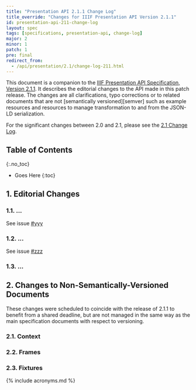 ```yaml
---
title: "Presentation API 2.1.1 Change Log"
title_override: "Changes for IIIF Presentation API Version 2.1.1"
id: presentation-api-211-change-log
layout: spec
tags: [specifications, presentation-api, change-log]
major: 2
minor: 1
patch: 1
pre: final
redirect_from:
  - /api/presentation/2.1/change-log-211.html
---
```


This document is a companion to the [IIIF Presentation API Specification, Version 2.1.1][prezi-api]. It describes the editorial changes to the API made in this patch release. The changes are all clarifications, typo corrections or to related documents that are not [semantically versioned][semver] such as example resources and resources to manage transformation to and from the JSON-LD serialization.

For the significant changes between 2.0 and 2.1, please see the [2.1 Change Log][changelog-21].

## Table of Contents
{:.no_toc}

* Goes Here
{:toc}

## 1. Editorial Changes

### 1.1. ...

See issue [#yyy](https://github.com/IIIF/iiif.io/issues/yyy)

### 1.2. ...

See issue [#zzz](https://github.com/IIIF/iiif.io/issues/zzz)

### 1.3. ...

## 2. Changes to Non-Semantically-Versioned Documents

These changes were scheduled to coincide with the release of 2.1.1 to benefit from a shared deadline, but are not managed in the same way as the main specification documents with respect to versioning.

### 2.1. Context

### 2.2. Frames

### 2.3. Fixtures



[prezi-api]: /api/presentation/2.1/ "Presentation API 2.1"
[prezi-api-20]: /api/presentation/2.0/ "Presentation API 2.0"
[changelog-21]: /api/presentation/2.1/change-log.html "Presentation API 2.1 Change Log"

{% include acronyms.md %}
